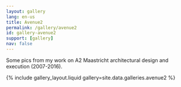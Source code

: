 ```yaml
---
layout: gallery
lang: en-us
title: Avenue2
permalink: /gallery/avenue2
id: gallery-avenue2
support: [gallery]
nav: false
---
```


Some pics from my work on A2 Maastricht architectural design and execution
(2007-2016).

<!-- opieters methode -->
{% include gallery_layout.liquid gallery=site.data.galleries.avenue2 %}

